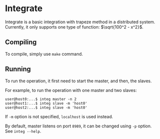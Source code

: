 # Integrate

Integrate is a basic integration with trapeze method in a distributed system.
Currently, it only supports one type of function: $\sqrt{100^2 - x^2}$.

## Compiling

To compile, simply use `make` command.

## Running

To run the operation, it first need to start the master, and then, the slaves.

For example, to run the operation with one master and two slaves:

```console
user@host0:...$ integ master -n 2
user@host1:...$ integ slave -m 'host0'
user@host2:...$ integ slave -m 'host0'
```

If `-m` option is not specified, `localhost` is used instead.

By default, master listens on port `8989`, it can be changed using `-p` option.
See `integ --help`.
